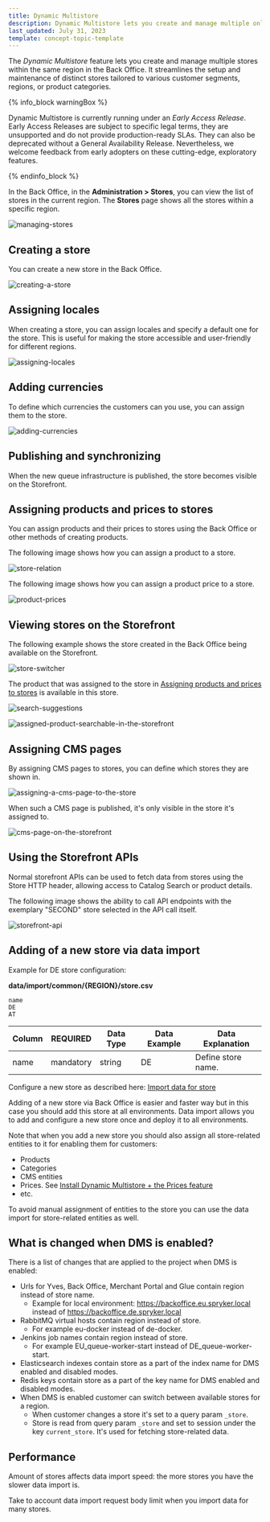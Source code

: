 ```yaml
---
title: Dynamic Multistore
description: Dynamic Multistore lets you create and manage multiple online stores from the Back Office.
last_updated: July 31, 2023
template: concept-topic-template
---
```


The *Dynamic Multistore* feature lets you create and manage multiple stores within the same region in the Back Office. It streamlines the setup and maintenance of distinct stores tailored to various customer segments, regions, or product categories.

{% info_block warningBox %}

Dynamic Multistore is currently running under an *Early Access Release*. Early Access Releases are subject to specific legal terms, they are unsupported and do not provide production-ready SLAs. They can also be deprecated without a General Availability Release. Nevertheless, we welcome feedback from early adopters on these cutting-edge, exploratory features.

{% endinfo_block %}

In the Back Office, in the **Administration&nbsp;<span aria-label="and then">></span> Stores**, you can view the list of stores in the current region. The **Stores** page shows all the stores within a specific region.

![managing-stores](https://spryker.s3.eu-central-1.amazonaws.com/docs/pbc/all/dynamic-multistore/dynamic-multistore.md/managing-stores.png)

## Creating a store

You can create a new store in the Back Office.

![creating-a-store](https://spryker.s3.eu-central-1.amazonaws.com/docs/pbc/all/dynamic-multistore/dynamic-multistore.md/creating-a-store.png)

## Assigning locales

When creating a store, you can assign locales and specify a default one for the store. This is useful for making the store accessible and user-friendly for different regions.

![assigning-locales](https://spryker.s3.eu-central-1.amazonaws.com/docs/pbc/all/dynamic-multistore/dynamic-multistore.md/adding-locales.png)

## Adding currencies

To define which currencies the customers can you use, you can assign them to the store.

![adding-currencies](https://spryker.s3.eu-central-1.amazonaws.com/docs/pbc/all/dynamic-multistore/dynamic-multistore.md/adding-currencies.png)

## Publishing and synchronizing

When the new queue infrastructure is published, the store becomes visible on the Storefront.

## Assigning products and prices to stores

You can assign products and their prices to stores using the Back Office or other methods of creating products.

The following image shows how you can assign a product to a store.

![store-relation](https://spryker.s3.eu-central-1.amazonaws.com/docs/pbc/all/dynamic-multistore/dynamic-multistore.md/store-relation.png)

The following image shows how you can assign a product price to a store.

![product-prices](https://spryker.s3.eu-central-1.amazonaws.com/docs/pbc/all/dynamic-multistore/dynamic-multistore.md/product-prices.png)

## Viewing stores on the Storefront

The following example shows the store created in the Back Office being available on the Storefront.

![store-switcher](https://spryker.s3.eu-central-1.amazonaws.com/docs/pbc/all/dynamic-multistore/dynamic-multistore.md/store-switcher.png)

The product that was assigned to the store in [Assigning products and prices to stores](#assigning-products-and-prices-to-stores) is available in this store.

![search-suggestions](https://spryker.s3.eu-central-1.amazonaws.com/docs/pbc/all/dynamic-multistore/dynamic-multistore.md/search-suggestions.png)

![assigned-product-searchable-in-the-storefront](https://spryker.s3.eu-central-1.amazonaws.com/docs/pbc/all/dynamic-multistore/dynamic-multistore.md/assigned-product-searchable-in-the-storefront.png)

## Assigning CMS pages

By assigning CMS pages to stores, you can define which stores they are shown in.

![assigning-a-cms-page-to-the-store](https://spryker.s3.eu-central-1.amazonaws.com/docs/pbc/all/dynamic-multistore/dynamic-multistore.md/assigning-a-cms-page-to-the-store.png)

When such a CMS page is published, it's only visible in the store it's assigned to.

![cms-page-on-the-storefront](https://spryker.s3.eu-central-1.amazonaws.com/docs/pbc/all/dynamic-multistore/dynamic-multistore.md/cms-page-on-the-storefront.png)

## Using the Storefront APIs

Normal storefront APIs can be used to fetch data from stores using the Store HTTP header, allowing access to Catalog Search or product details.

The following image shows the ability to call API endpoints with the exemplary "SECOND" store selected in the API call itself.

![storefront-api](https://spryker.s3.eu-central-1.amazonaws.com/docs/pbc/all/dynamic-multistore/dynamic-multistore.md/storefront-api.png)

## Adding of a new store via data import

Example for DE store configuration:

**data/import/common/{REGION}/store.csv**

```csv
name
DE
AT
```

| Column     | REQUIRED | Data Type | Data Example | Data Explanation |
|------------| --- | --- | --- | --- |
|name        |mandatory |string | DE | Define store name. |

Configure a new store as described here: [Import data for store](/docs/pbc/all/dynamic-multistore/202311.0/base-shop/install-and-upgrade/install-features/install-dynamic-multistore.html#import-data)


Adding of a new store via Back Office is easier and faster way but in this case you should add this store at all environments. 
Data import allows you to add and configure a new store once and deploy it to all environments. 

Note that when you add a new store you should also assign all store-related entities to it for enabling them for customers:
- Products
- Categories
- CMS entities
- Prices. See [Install Dynamic Multistore + the Prices feature](/docs/pbc/all/dynamic-multistore/202311.0/base-shop/install-and-upgrade/install-features/install-dynamic-multistore-prices-feature.html#install-feature-core)
- etc.

To avoid manual assignment of entities to the store you can use the data import for store-related entities as well.

## What is changed when DMS is enabled?

There is a list of changes that are applied to the project when DMS is enabled:
- Urls for Yves, Back Office, Merchant Portal and Glue contain region instead of store name.
    - Example for local environment: https://backoffice.eu.spryker.local instead of https://backoffice.de.spryker.local 
- RabbitMQ virtual hosts contain region instead of store.
    - For example eu-docker instead of de-docker.
- Jenkins job names contain region instead of store. 
    - For example EU_queue-worker-start instead of DE_queue-worker-start.
- Elasticsearch indexes contain store as a part of the index name for DMS enabled and disabled modes.
- Redis keys contain store as a part of the key name for DMS enabled and disabled modes.
- When DMS is enabled customer can switch between available stores for a region.
    - When customer changes a store it's set to a query param `_store`.
    - Store is read from query param `_store` and set to session under the key `current_store`. It's used for fetching store-related data.

## Performance

Amount of stores affects data import speed: the more stores you have the slower data import is.

Take to account data import request body limit when you import data for many stores.  


 
